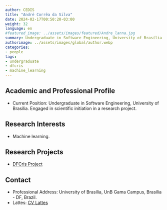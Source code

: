 ```yaml
---
author: CEDIS
title: "André Corrêa da Silva"
date: 2024-02-17T00:50:20-03:00
weight: 32
language: en
#featured_image: ../assets/images/featured/Andre_lanna.jpg
summary: Undergraduate in Software Engineering, University of Brasília
authorimage: ../assets/images/global/author.webp
categories: 
- people
tags: 
- undergraduate
- dfcris
- machine_learning
---
```

## Academic and Professional Profile
- Current Position: Undergraduate in Software Engineering, University of Brasília. Engaged in scientific initiation in a research project.

## Research Interests
- Machine learning.

## Research Projects
- [DFCris Project](/en/projects/dfcris/)

## Contact
- Professional Address: University of Brasília, UnB Gama Campus, Brasília - DF, Brazil.
- Lattes: [CV Lattes](http://lattes.cnpq.br/7541182802224042)